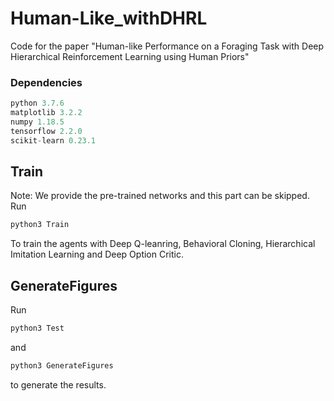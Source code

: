 # Human-Like_withDHRL

Code for the paper "Human-like Performance on a Foraging Task with Deep Hierarchical Reinforcement Learning using Human Priors"

### Dependencies
```python 
python 3.7.6
matplotlib 3.2.2
numpy 1.18.5
tensorflow 2.2.0
scikit-learn 0.23.1
```

## Train
Note: We provide the pre-trained networks and this part can be skipped.
Run 
```python
python3 Train
```
To train the agents with Deep Q-leanring, Behavioral Cloning, Hierarchical Imitation Learning and Deep Option Critic.

## GenerateFigures
Run 
```python
python3 Test
```
and
```python
python3 GenerateFigures
```
to generate the results.


